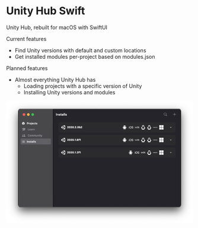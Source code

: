 # Unity Hub Swift
Unity Hub, rebuilt for macOS with SwiftUI

Current features
- Find Unity versions with default and custom locations
- Get installed modules per-project based on modules.json

Planned features
- Almost everything Unity Hub has
  - Loading projects with a specific version of Unity
  - Installing Unity versions and modules

![Installs view](images/Installs.png) 
